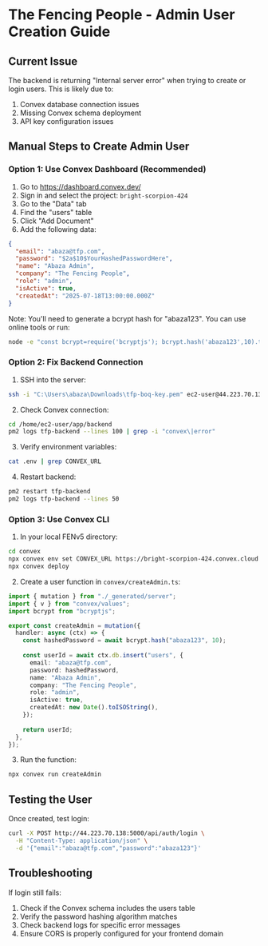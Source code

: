 # The Fencing People - Admin User Creation Guide

## Current Issue
The backend is returning "Internal server error" when trying to create or login users. This is likely due to:
1. Convex database connection issues
2. Missing Convex schema deployment
3. API key configuration issues

## Manual Steps to Create Admin User

### Option 1: Use Convex Dashboard (Recommended)
1. Go to https://dashboard.convex.dev/
2. Sign in and select the project: `bright-scorpion-424`
3. Go to the "Data" tab
4. Find the "users" table
5. Click "Add Document"
6. Add the following data:
```json
{
  "email": "abaza@tfp.com",
  "password": "$2a$10$YourHashedPasswordHere",
  "name": "Abaza Admin",
  "company": "The Fencing People",
  "role": "admin",
  "isActive": true,
  "createdAt": "2025-07-18T13:00:00.000Z"
}
```

Note: You'll need to generate a bcrypt hash for "abaza123". You can use online tools or run:
```bash
node -e "const bcrypt=require('bcryptjs'); bcrypt.hash('abaza123',10).then(h=>console.log(h))"
```

### Option 2: Fix Backend Connection
1. SSH into the server:
```bash
ssh -i "C:\Users\abaza\Downloads\tfp-boq-key.pem" ec2-user@44.223.70.138
```

2. Check Convex connection:
```bash
cd /home/ec2-user/app/backend
pm2 logs tfp-backend --lines 100 | grep -i "convex\|error"
```

3. Verify environment variables:
```bash
cat .env | grep CONVEX_URL
```

4. Restart backend:
```bash
pm2 restart tfp-backend
pm2 logs tfp-backend --lines 50
```

### Option 3: Use Convex CLI
1. In your local FENv5 directory:
```bash
cd convex
npx convex env set CONVEX_URL https://bright-scorpion-424.convex.cloud
npx convex deploy
```

2. Create a user function in `convex/createAdmin.ts`:
```typescript
import { mutation } from "./_generated/server";
import { v } from "convex/values";
import bcrypt from "bcryptjs";

export const createAdmin = mutation({
  handler: async (ctx) => {
    const hashedPassword = await bcrypt.hash("abaza123", 10);
    
    const userId = await ctx.db.insert("users", {
      email: "abaza@tfp.com",
      password: hashedPassword,
      name: "Abaza Admin",
      company: "The Fencing People",
      role: "admin",
      isActive: true,
      createdAt: new Date().toISOString(),
    });
    
    return userId;
  },
});
```

3. Run the function:
```bash
npx convex run createAdmin
```

## Testing the User
Once created, test login:
```bash
curl -X POST http://44.223.70.138:5000/api/auth/login \
  -H "Content-Type: application/json" \
  -d '{"email":"abaza@tfp.com","password":"abaza123"}'
```

## Troubleshooting
If login still fails:
1. Check if the Convex schema includes the users table
2. Verify the password hashing algorithm matches
3. Check backend logs for specific error messages
4. Ensure CORS is properly configured for your frontend domain